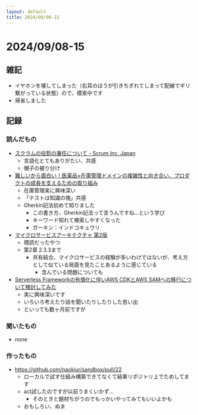 ```yaml
---
layout: default
title: 2024/09/08-15
---
```


# 2024/09/08-15

## 雑記

* イヤホンを壊してしまった（右耳のほうが引きちぎれてしまって配線でギリ繋がっている状態）ので、模索中です
* 帰省しました

## 記録

### 読んだもの

* [スクラムの役割の兼任について - Scrum Inc. Japan](https://scruminc.jp/blog/5637/)
  * 言語化とてもありがたい、共感
  * 帽子の被り分け
* [難しいから面白い！医薬品×在庫管理ドメインの複雑性と向き合い、プロダクトの成長を支えるための取り組み](https://speakerdeck.com/kakehashi/initiatives-to-support-product-growth)
  * 在庫管理実に興味深い
  * 「テストは知識の塊」共感
  * Gherkin記法初めて知りました
    * この書き方、Gherkin記法って言うんですね…という学び
    * キーワード知れて検索しやすくなった
    * ガーキン：インドコキュウリ
* [マイクロサービスアーキテクチャ 第2版](https://amzn.asia/d/fm1D6ew)
  * 積読だったやつ
  * 第2章 2.3.3まで
    * 共有結合、マイクロサービスの経験が多いわけではないが、考え方として似ている局面を見たことあるように感じている
      * 含んでいる問題についても
* [Serverless Frameworkの有償化に伴いAWS CDKとAWS SAMへの移行について検討してみた](https://dev.classmethod.jp/articles/sls-migrate-cdk-or-sam/)
  * 実に興味深いです
  * いろいろ考えたり話を聞いたりしたりした思い出
  * といっても数ヶ月前ですが

### 聞いたもの

* none

### 作ったもの

* https://github.com/naokiur/sandbox/pull/22
  * ローカルで試す仕組み構築できてなくて結果リポジトリ上でためしてます
  * act試したのですが以前うまくいかず…
    * そのときと題材ちがうのでもっかいやってみてもいいよかも
  * おもしろい、ぬま
